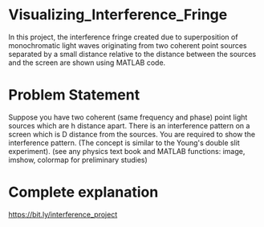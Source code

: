 # Visualizing_Interference_Fringe
In this project, the interference fringe created due to superposition of monochromatic light waves originating from two coherent point sources separated by a small distance relative to the distance between the sources and the screen are shown using MATLAB code.

# Problem Statement
Suppose you have two coherent (same frequency and phase) point light sources which are h distance apart. There is an interference pattern on a screen which is D distance from the sources. You are required to show the interference pattern. (The concept is similar to the Young's double slit experiment). (see any physics text book and MATLAB functions: image, imshow, colormap for preliminary studies)

# Complete explanation
https://bit.ly/interference_project 

